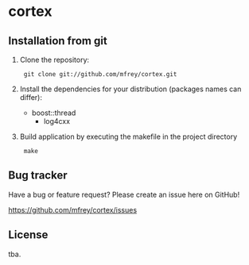 cortex
======

Installation from git
---------------------
1. Clone the repository:

		git clone git://github.com/mfrey/cortex.git

2. Install the dependencies for your distribution (packages names can differ):

	* boost::thread
        * log4cxx

3. Build application by executing the makefile in the project directory

		make

Bug tracker
-----------
Have a bug or feature request? Please create an issue here on GitHub!

https://github.com/mfrey/cortex/issues

License
-------
tba.

